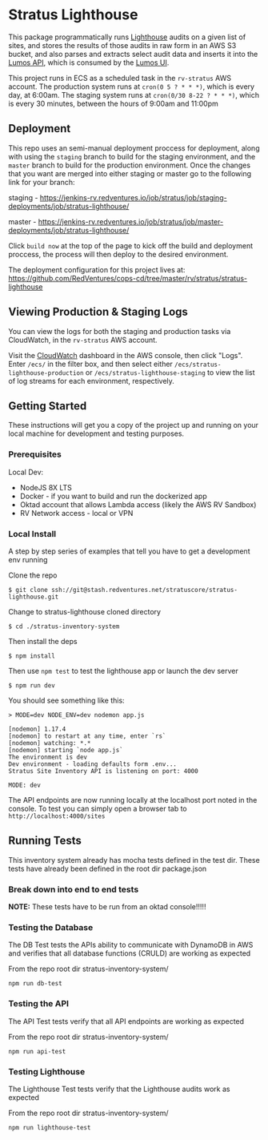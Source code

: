 # Stratus Lighthouse
This package programmatically runs [Lighthouse](https://www.npmjs.com/package/lighthouse) audits on a given list of sites, and stores the results of those audits in raw form in an AWS S3 bucket, and also parses and extracts select audit data and inserts it into the [Lumos API](https://github.com/redventures/lumos-api), which is consumed by the [Lumos UI](https://github.com/RedVentures/lumos.stratusapps.io).


This project runs in ECS as a scheduled task in the `rv-stratus` AWS account. The production system runs at `cron(0 5 ? * * *)`, which is every day, at 6:00am. The staging system runs at `cron(0/30 8-22 ? * * *)`, which is every 30 minutes, between the hours of 9:00am and 11:00pm

## Deployment
This repo uses an semi-manual deployment proccess for deployment, along with using the `staging` branch to build for the staging environment, and the `master` branch to build for the production environment. Once the changes that you want are merged into either staging or master go to the following link for your branch:

staging - https://jenkins-rv.redventures.io/job/stratus/job/staging-deployments/job/stratus-lighthouse/

master - https://jenkins-rv.redventures.io/job/stratus/job/master-deployments/job/stratus-lighthouse/

Click `build now` at the top of the page to kick off the build and deployment proccess, the process will then deploy to the desired environment.

The deployment configuration for this project lives at: https://github.com/RedVentures/cops-cd/tree/master/rv/stratus/stratus-lighthouse


## Viewing Production & Staging Logs

You can view the logs for both the staging and production tasks via CloudWatch, in the `rv-stratus` AWS account. 

Visit the [CloudWatch](https://us-east-1.console.aws.amazon.com/cloudwatch/) dashboard in the AWS console, then click "Logs". Enter `/ecs/` in the filter box, and then select either 
`/ecs/stratus-lighthouse-production` or `/ecs/stratus-lighthouse-staging` to view the list of log streams for each environment, respectively.

## Getting Started

These instructions will get you a copy of the project up and running on your local machine for development and testing purposes.

### Prerequisites

Local Dev: 
* NodeJS 8X LTS
* Docker - if you want to build and run the dockerized app
* Oktad account that allows Lambda access (likely the AWS RV Sandbox)
* RV Network access - local or VPN

### Local Install 

A step by step series of examples that tell you have to get a development env running

Clone the repo
```
$ git clone ssh://git@stash.redventures.net/stratuscore/stratus-lighthouse.git
```

Change to stratus-lighthouse cloned directory

```
$ cd ./stratus-inventory-system
```

Then install the deps

```
$ npm install
```

Then use `npm test` to test the lighthouse app or launch the dev server

```
$ npm run dev
```

You should see something like this: 
```$xslt
> MODE=dev NODE_ENV=dev nodemon app.js

[nodemon] 1.17.4
[nodemon] to restart at any time, enter `rs`
[nodemon] watching: *.*
[nodemon] starting `node app.js`
The environment is dev
Dev environment - loading defaults form .env...
Stratus Site Inventory API is listening on port: 4000

MODE: dev

```

The API endpoints are now running locally at the localhost port noted in the console. To test you can simply open a browser tab to `http://localhost:4000/sites`

## Running Tests

This inventory system already has mocha tests defined in the test dir. These tests have already been 
defined in the root dir package.json

### Break down into end to end tests

**NOTE:** These tests have to be run from an oktad console!!!!!

### Testing the Database
The DB Test tests the APIs ability to communicate with DynamoDB in AWS and verifies that all 
database functions (CRULD) are working as expected

From the repo root dir stratus-inventory-system/
```
npm run db-test
```

### Testing the API

The API Test tests verify that all API endpoints are working as expected

From the repo root dir stratus-inventory-system/
```
npm run api-test
```

### Testing Lighthouse

The Lighthouse Test tests verify that the Lighthouse audits work as expected

From the repo root dir stratus-inventory-system/
```
npm run lighthouse-test
```
